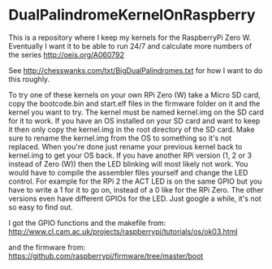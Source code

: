 # DualPalindromeKernelOnRaspberry
This is a repository where I keep my kernels for the RaspberryPi Zero W. Eventually I want it to be able to run 24/7 and calculate more numbers of the series http://oeis.org/A060792

See http://chesswanks.com/txt/BigDualPalindromes.txt for how I want to do this roughly.

To try one of these kernels on your own RPi Zero (W) take a Micro SD card, copy the bootcode.bin and start.elf files in the firmware folder on it and the kernel you want to try. The kernel must be named kernel.img on the SD card for it to work. 
If you have an OS installed on your SD card and want to keep it then only copy the kernel.img in the root directory of the SD card. Make sure to rename the kernel.img from the OS to something so it's not replaced. When you're done just rename your previous kernel back to kernel.img to get your OS back.
If you have another RPi version (1, 2 or 3 instead of Zero (W)) then the LED blinking will most likely not work. You would have to compile the assembler files yourself and change the LED control. For example for the RPi 2 the ACT LED is on the same GPIO but you have to write a 1 for it to go on, instead of a 0 like for the RPi Zero. The other versions even have different GPIOs for the LED. Just google a while, it's not so easy to find out.

I got the GPIO functions and the makefile from:
http://www.cl.cam.ac.uk/projects/raspberrypi/tutorials/os/ok03.html

and the firmware from:
https://github.com/raspberrypi/firmware/tree/master/boot

